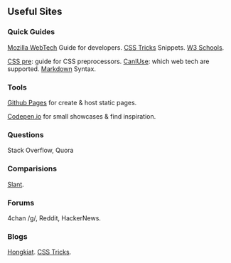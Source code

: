 ## Useful Sites

<!--[GitHub](https://github.com/)-->

### Quick Guides
[Mozilla WebTech](https://developer.mozilla.org/en-US/docs/Web) Guide for developers. [CSS Tricks](https://css-tricks.com/snippets/css/) Snippets. [W3 Schools](https://www.w3schools.com/tags/default.asp). 

[CSS pre](https://csspre.com/): guide for CSS preprocessors. [CanIUse](https://caniuse.com/): which web tech are supported. [Markdown](http://daringfireball.net/projects/markdown/syntax) Syntax. 


### Tools
[Github Pages](https://pages.github.com/) for create & host static pages.

[Codepen.io](https://codepen.io/) for small showcases & find inspiration.

<!--[Codenvy.io](https://codenvy.io/). [Git & Codenvy](https://codenvy.com/docs/user-guide/git-svn/index.html).-->

### Questions
Stack Overflow, Quora

### Comparisions
[Slant](https://www.slant.co/).

### Forums
4chan /g/, Reddit, HackerNews. 

### Blogs
[Hongkiat](http://www.hongkiat.com/blog/). [CSS Tricks](https://css-tricks.com).


